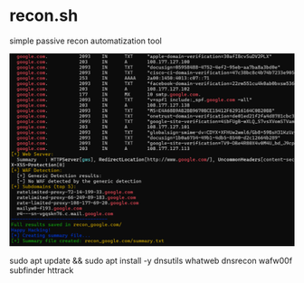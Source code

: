 # recon.sh
simple passive recon automatization tool 




![forest](image.png)





sudo apt update && sudo apt install -y dnsutils whatweb dnsrecon wafw00f subfinder httrack

